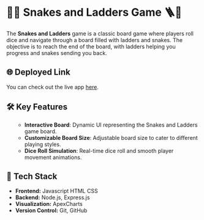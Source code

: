 <!DOCTYPE html>
<html lang="en">
<head>
    <meta charset="UTF-8">
    <meta name="viewport" content="width=device-width, initial-scale=1.0">
</head>
<body>
     <h1>🐍🎲 Snakes and Ladders Game 🪜🐍</h1>
       <p>
        The <strong>Snakes and Ladders</strong> game is a classic board game where players roll dice and navigate through a board filled with ladders and snakes. The objective is to reach the end of the board, with ladders helping you progress and snakes sending you back.
    </p>
    <h2>🌐 Deployed Link</h2>
    <p>You can check out the live app <a href="https://snakes-and-ladders-zbrz.onrender.com/" target="_blank" rel="noopener noreferrer">here</a>.</p>
    <h2>🛠️ Key Features</h2>
    <ul>
      <ul>
        <li><strong>Interactive Board</strong>: Dynamic UI representing the Snakes and Ladders game board.</li>
        <li><strong>Customizable Board Size</strong>: Adjustable board size to cater to different playing styles.</li>
        <li><strong>Dice Roll Simulation</strong>: Real-time dice roll and smooth player movement animations.</li>
    </ul>
    </ul>
    <h2>🚀 Tech Stack</h2>
    <ul>
        <li><strong>Frontend:</strong> Javascript HTML CSS</li>
        <li><strong>Backend:</strong> Node.js, Express.js</li>
        <li><strong>Visualization:</strong> ApexCharts</li>
        <li><strong>Version Control:</strong> Git, GitHub</li>
    </ul>
</body>
</html>
